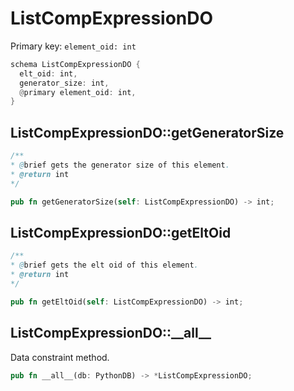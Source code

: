 # ListCompExpressionDO

Primary key: `element_oid: int`

```rust
schema ListCompExpressionDO {
  elt_oid: int,
  generator_size: int,
  @primary element_oid: int,
}
```
## ListCompExpressionDO::getGeneratorSize

```java
/**
* @brief gets the generator size of this element.
* @return int
*/
```
```rust
pub fn getGeneratorSize(self: ListCompExpressionDO) -> int;
```
## ListCompExpressionDO::getEltOid

```java
/**
* @brief gets the elt oid of this element.
* @return int
*/
```
```rust
pub fn getEltOid(self: ListCompExpressionDO) -> int;
```
## ListCompExpressionDO::\_\_all\_\_

Data constraint method.

```rust
pub fn __all__(db: PythonDB) -> *ListCompExpressionDO;
```
